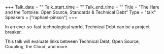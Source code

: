 +++
Talk_date = ""
Talk_start_time = ""
Talk_end_time = ""
Title = "The Hare and the Tortoise: Open Source, Standards & Technical Debt"
Type = "talk"
Speakers = ["raphael-pinson"]
+++

In an ever-so-fast technological world, Technical Debt can be a project breaker.

This talk will evaluate links between Technical Debt, Open Source, Coupling, the Cloud, and more.